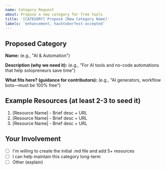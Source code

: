 ```yaml
---
name: Category Request
about: Propose a new category for free tools
title: '[CATEGORY] Propose [New Category Name]'
labels: 'enhancement, hacktoberfest-accepted'
---
```


## Proposed Category

**Name:** (e.g., "AI & Automation")  

**Description (why we need it):** (e.g., "For AI tools and no-code automations that help solopreneurs save time")  

**What fits here? (guidance for contributors):** (e.g., "AI generators, workflow bots—must be 100% free")  

## Example Resources (at least 2-3 to seed it)
1. [Resource Name] - Brief desc + URL  
2. [Resource Name] - Brief desc + URL  
3. [Resource Name] - Brief desc + URL  

## Your Involvement
- [ ] I'm willing to create the initial .md file and add 5+ resources
- [ ] I can help maintain this category long-term
- [ ] Other (explain)
